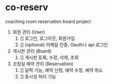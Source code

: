 # co-reserv

coaching room reservation board project

1. 회원 관리 (User)
   1. [] 로그인, 로그아웃, 회원가입
   2. [] (optional) 이메일 인증, Oauth나 api 로그인
2. 게시판 관리 (Board)
   1. [] 게시판 등록, 수정, 삭제, 조회
3. 코칭실 예약 관리 (Reservation)
   1. [] 달력 기능, 예약 신청, 예약 수정, 예약 취소
   2. [] 동시성 처리 기능
